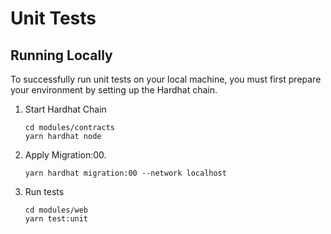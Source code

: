 # Unit Tests

## Running Locally

To successfully run unit tests on your local machine, you must first prepare your environment by setting up the Hardhat chain.

1. Start Hardhat Chain

   ```shell
   cd modules/contracts
   yarn hardhat node
   ```

2. Apply Migration:00.

   ```shell
   yarn hardhat migration:00 --network localhost
   ```

3. Run tests

   ```shell
   cd modules/web
   yarn test:unit
   ```
